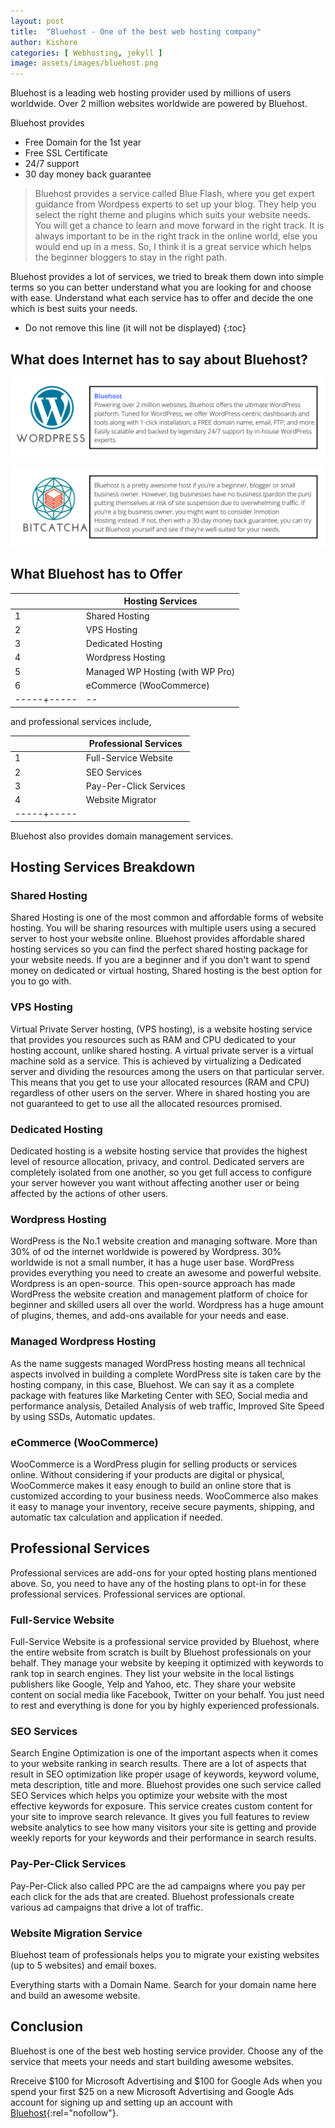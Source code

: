 ```yaml
---
layout: post
title:  "Bluehost - One of the best web hosting company"
author: Kishore
categories: [ Webhosting, jekyll ]
image: assets/images/bluehost.png
---
```

Bluehost is a leading web hosting provider used by millions of users worldwide. Over 2 million websites worldwide are powered by Bluehost. 

Bluehost provides 
- Free Domain for the 1st year
- Free SSL Certificate
- 24/7 support
- 30 day  money back guarantee

> Bluehost provides a service called Blue Flash, where you get expert guidance from Wordpess experts to set up your blog. They help you select the right theme and plugins which suits your website needs. You will get a chance to learn and move forward in the right track. It is always important to be in the right track in the online world, else you would end up in a mess. So, I think it is a great service which helps the beginner bloggers to stay in the right path.

Bluehost provides a lot of services, we tried to break them down into simple terms so you can better understand what you are looking for and choose with ease. Understand what each service has to offer and decide the one which is best suits your needs.

* Do not remove this line (it will not be displayed)
{:toc}
<script src="/assets/js/mytoc.js" async></script>

## What does Internet has to say about Bluehost?
![Wordpress about Bluehost](/assets/images/Wordpress-Bluehost.png)

![Bitcatcha about Bluehost](/assets/images/Bitcatcha-Bluehost.png)


## What Bluehost has to Offer

|     |  Hosting Services |
|-----|----|
|  1  |  Shared Hosting | 
|  2  |  VPS Hosting |
|  3  |  Dedicated Hosting |
|  4  |  Wordpress Hosting |
|  5  |  Managed WP Hosting (with WP Pro) |
|  6  |  eCommerce (WooCommerce)|
|-----+-----|--
  

and professional services include,

|     |  Professional Services |
|-----|----|
|  1  |  Full-Service Website | 
|  2  |  SEO Services |
|  3  |  Pay-Per-Click Services |
|  4  |  Website Migrator |
|-----+-----|

Bluehost also provides domain management services.

## Hosting Services Breakdown

### Shared Hosting
Shared Hosting is one of the most common and affordable forms of website hosting. You will be sharing resources with multiple users using a secured server to host your website online. Bluehost provides affordable shared hosting services so you can find the perfect shared hosting package for your website needs. If you are a beginner and if you don't want to spend money on dedicated or virtual hosting, Shared hosting is the best option for you to go with.

### VPS Hosting
Virtual Private Server hosting, (VPS hosting), is a website hosting service that provides you resources such as RAM and CPU dedicated to your hosting account, unlike shared hosting. A virtual private server is a virtual machine sold as a service. This is achieved by virtualizing a Dedicated server and dividing the resources among the users on that particular server. This means that you get to use your allocated resources (RAM and CPU) regardless of other users on the server. Where in shared hosting you are not guaranteed to get to use all the allocated resources promised.

### Dedicated Hosting
Dedicated hosting is a website hosting service that provides the highest level of resource allocation, privacy, and control. Dedicated servers are completely isolated from one another, so you get full access to configure your server however you want without affecting another user or being affected by the actions of other users.

### Wordpress Hosting
WordPress is the No.1 website creation and managing software. More than 30% of od the internet worldwide is powered by Wordpress. 30% worldwide is not a small number, it has a huge user base. WordPress provides everything you need to create an awesome and powerful website. Wordpress is an open-source. This open-source approach has made WordPress the website creation and management platform of choice for beginner and skilled users all over the world. Wordpress has a huge amount of plugins, themes, and add-ons available for your needs and ease.

### Managed Wordpress Hosting
As the name suggests managed WordPress hosting means all technical aspects involved in building a complete WordPress site is taken care by the hosting company, in this case, Bluehost. We can say it as a complete package with features like Marketing Center with SEO, Social media and performance analysis, Detailed Analysis of web traffic, Improved Site Speed by using SSDs, Automatic updates.

### eCommerce (WooCommerce)
WooCommerce is a WordPress plugin for selling products or services online. Without considering if your products are digital or physical, WooCommerce makes it easy enough to build an online store that is customized according to your business needs. WooCommerce also makes it easy to manage your inventory, receive secure payments, shipping, and automatic tax calculation and application if needed.

## Professional Services

Professional services are add-ons for your opted hosting plans mentioned above. So, you need to have any of the hosting plans to opt-in for these professional services. Professional services are optional.

### Full-Service Website
Full-Service Website is a professional service provided by Bluehost, where the entire website from scratch is built by Bluehost professionals on your behalf. They manage your website by keeping it optimized with keywords to rank top in search engines. They list your website in the local listings publishers like Google, Yelp and Yahoo, etc. They share your website content on social media like Facebook, Twitter on your behalf. You just need to rest and everything is done for you by highly experienced professionals.

### SEO Services
Search Engine Optimization is one of the important aspects when it comes to your website ranking in search results. There are a lot of aspects that result in SEO optimization like proper usage of keywords, keyword volume, meta description, title and more. Bluehost provides one such service called SEO Services which helps you optimize your website with the most effective keywords for exposure. This service creates custom content for your site to improve search relevance. It gives you full features to review website analytics to see how many visitors your site is getting and provide weekly reports for your keywords and their performance in search results.

### Pay-Per-Click Services
Pay-Per-Click also called PPC are the ad campaigns where you pay per each click for the ads that are created. Bluehost professionals create various ad campaigns that drive a lot of traffic.

### Website Migration Service
Bluehost team of professionals helps you to migrate your existing websites (up to 5 websites) and email boxes.

Everything starts with a Domain Name. Search for your domain name here and build an awesome website.



## Conclusion
Bluehost is one of the best web hosting service provider. Choose any of the service that meets your needs and start building awesome websites.

Rreceive $100 for Microsoft Advertising and $100 for Google Ads when you spend your first $25 on a new Microsoft Advertising and Google Ads account for signing up and setting up an account with [Bluehost](https://www.bluehost.com/track/salesforcelwc/){:rel="nofollow"}.
